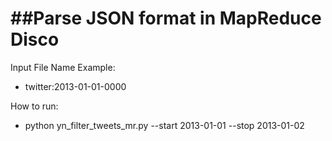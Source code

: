 ##Parse JSON format in MapReduce Disco
====

Input File Name Example:
- twitter:2013-01-01-0000

How to run:

- python yn_filter_tweets_mr.py --start 2013-01-01 --stop 2013-01-02
